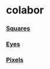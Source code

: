 # colabor

### [Squares](https://jfladas.github.io/colabor/squares/)

### [Eyes](https://jfladas.github.io/colabor/eyes/)

### [Pixels](https://jfladas.github.io/colabor/pixels/)
